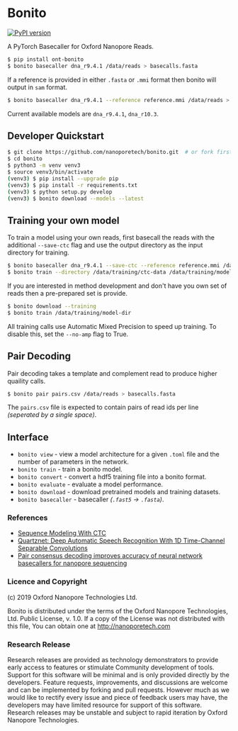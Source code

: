 # Bonito

[![PyPI version](https://badge.fury.io/py/ont-bonito.svg)](https://badge.fury.io/py/ont-bonito)

A PyTorch Basecaller for Oxford Nanopore Reads.

```bash
$ pip install ont-bonito
$ bonito basecaller dna_r9.4.1 /data/reads > basecalls.fasta
```

If a reference is provided in either `.fasta` or `.mmi` format then bonito will output in `sam` format.

```bash
$ bonito basecaller dna_r9.4.1 --reference reference.mmi /data/reads > basecalls.sam
```

Current available models are `dna_r9.4.1`, `dna_r10.3`.

## Developer Quickstart

```bash
$ git clone https://github.com/nanoporetech/bonito.git  # or fork first and clone that
$ cd bonito
$ python3 -m venv venv3
$ source venv3/bin/activate
(venv3) $ pip install --upgrade pip
(venv3) $ pip install -r requirements.txt
(venv3) $ python setup.py develop
(venv3) $ bonito download --models --latest
```

## Training your own model

To train a model using your own reads, first basecall the reads with the additional `--save-ctc` flag and use the output directory as the input directory for training.

```bash
$ bonito basecaller dna_r9.4.1 --save-ctc --reference reference.mmi /data/reads > /data/training/ctc-data/basecalls.sam
$ bonito train --directory /data/training/ctc-data /data/training/model-dir
```

If you are interested in method development and don't have you own set of reads then a pre-prepared set is provide.

```bash
$ bonito download --training
$ bonito train /data/training/model-dir
```

All training calls use Automatic Mixed Precision to speed up training. To disable this, set the `--no-amp` flag to True. 

## Pair Decoding

Pair decoding takes a template and complement read to produce higher quaility calls.

```bash
$ bonito pair pairs.csv /data/reads > basecalls.fasta
```

The `pairs.csv` file is expected to contain pairs of read ids per line *(seperated by a single space)*.

## Interface

 - `bonito view` - view a model architecture for a given `.toml` file and the number of parameters in the network.
 - `bonito train` - train a bonito model.
 - `bonito convert` - convert a hdf5 training file into a bonito format.
 - `bonito evaluate` - evaluate a model performance.
 - `bonito download` - download pretrained models and training datasets.
 - `bonito basecaller` - basecaller *(`.fast5` -> `.fasta`)*.

### References

 - [Sequence Modeling With CTC](https://distill.pub/2017/ctc/)
 - [Quartznet: Deep Automatic Speech Recognition With 1D Time-Channel Separable Convolutions](https://arxiv.org/pdf/1910.10261.pdf)
 - [Pair consensus decoding improves accuracy of neural network basecallers for nanopore sequencing](https://www.biorxiv.org/content/10.1101/2020.02.25.956771v1.full.pdf)
 
### Licence and Copyright
(c) 2019 Oxford Nanopore Technologies Ltd.

Bonito is distributed under the terms of the Oxford Nanopore
Technologies, Ltd.  Public License, v. 1.0.  If a copy of the License
was not distributed with this file, You can obtain one at
http://nanoporetech.com

### Research Release

Research releases are provided as technology demonstrators to provide early access to features or stimulate Community development of tools. Support for this software will be minimal and is only provided directly by the developers. Feature requests, improvements, and discussions are welcome and can be implemented by forking and pull requests. However much as we would like to rectify every issue and piece of feedback users may have, the developers may have limited resource for support of this software. Research releases may be unstable and subject to rapid iteration by Oxford Nanopore Technologies.
